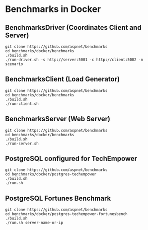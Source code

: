 # Benchmarks in Docker

## BenchmarksDriver (Coordinates Client and Server)
```
git clone https://github.com/aspnet/benchmarks
cd benchmarks/docker/benchmarks
./build.sh
./run-driver.sh -s http://server:5001 -c http://client:5002 -n scenario
```

## BenchmarksClient (Load Generator)
```
git clone https://github.com/aspnet/benchmarks
cd benchmarks/docker/benchmarks
./build.sh
./run-client.sh
```

## BenchmarksServer (Web Server)
```
git clone https://github.com/aspnet/benchmarks
cd benchmarks/docker/benchmarks
./build.sh
./run-server.sh
```

## PostgreSQL configured for TechEmpower
```
git clone https://github.com/aspnet/benchmarks
cd benchmarks/docker/postgres-techempower
./build.sh
./run.sh
```

## PostgreSQL Fortunes Benchmark
```
git clone https://github.com/aspnet/benchmarks
cd benchmarks/docker/postgres-techempower-fortunesbench
./build.sh
./run.sh server-name-or-ip
```
